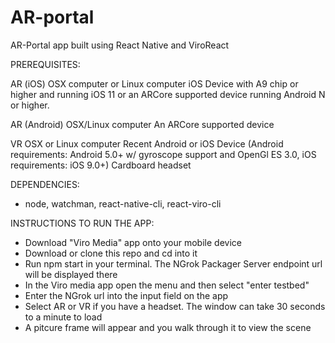 # AR-portal
AR-Portal app built using React Native and ViroReact


PREREQUISITES:

AR (iOS)
OSX computer or Linux computer
iOS Device with A9 chip or higher and running iOS 11 or an ARCore supported device running Android N or higher.

AR (Android)
OSX/Linux computer
An ARCore supported device

VR
OSX or Linux computer
Recent Android or iOS Device (Android requirements: Android 5.0+ w/ gyroscope support and OpenGl ES 3.0, iOS requirements: iOS 9.0+)
Cardboard headset

DEPENDENCIES:
  - node, watchman, react-native-cli, react-viro-cli
  
INSTRUCTIONS TO RUN THE APP:
  - Download "Viro Media" app onto your mobile device
  - Download or clone this repo and cd into it
  - Run npm start in your terminal. The NGrok Packager Server endpoint url will be displayed there
  - In the Viro media app open the menu and then select "enter testbed"
  - Enter the NGrok url into the input field on the app
  - Select AR or VR if you have a headset. The window can take 30 seconds to a minute to load
  - A pitcure frame will appear and you walk through it to view the scene

